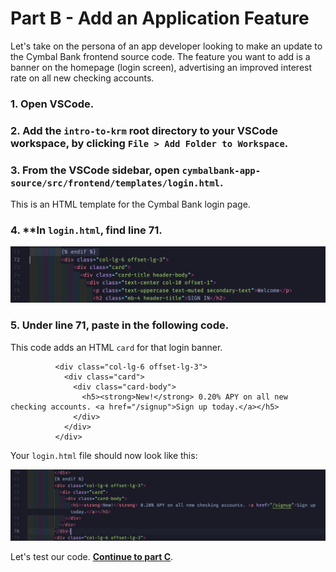 
# Part B - Add an Application Feature 

Let's take on the persona of an app developer looking to make an update to the Cymbal Bank frontend source code. The feature you want to add is a banner on the homepage (login screen), advertising an improved interest rate on all new checking accounts.  

### 1. **Open VSCode**. 

### 2. **Add the `intro-to-krm` root directory to your VSCode workspace**, by clicking `File > Add Folder to Workspace`. 

### 3. **From the VSCode sidebar, open `cymbalbank-app-source/src/frontend/templates/login.html`**. 

This is an HTML template for the Cymbal Bank login page. 

### 4. **In `login.html`, find line **71**.  

![screenshot](screenshots/vscode-login-before.png)

### 5. **Under line 71, paste in the following code.** 

This code adds an HTML `card` for that login banner. 

```
          <div class="col-lg-6 offset-lg-3">
            <div class="card">
              <div class="card-body">
                <h5><strong>New!</strong> 0.20% APY on all new checking accounts. <a href="/signup">Sign up today.</a></h5>
              </div>
            </div>
          </div>
```

Your `login.html` file should now look like this: 

![screenshot](screenshots/vscode-login-after.png)

Let's test our code. **[Continue to part C](partC-test.md)**.